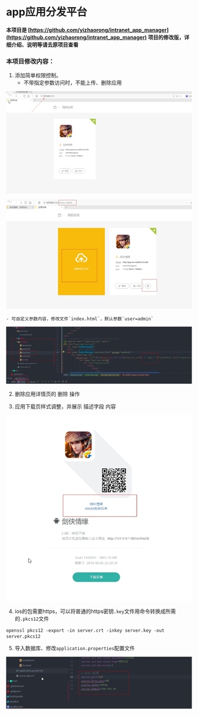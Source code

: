# app应用分发平台

#### 本项目是 [https://github.com/yizhaorong/intranet_app_manager](https://github.com/yizhaorong/intranet_app_manager) 项目的修改版，详细介绍、说明等请去原项目查看

### 本项目修改内容：
1. 添加简单权限控制。
    - 不带指定参数访问时，不能上传、删除应用

![1](1.jpg)

![2](2.jpg)

    - 可自定义参数内容，修改文件`index.html`，默认参数`user=admin`
![3](3.jpg)

2. 删除应用详情页的 删除 操作

3. 应用下载页样式调整，并展示 描述字段 内容

![5](5.jpg)

4. ios的包需要https，可以将普通的https密钥`.key`文件用命令转换成所需的`.pkcs12`文件
```
openssl pkcs12 -export -in server.crt -inkey server.key -out server.pkcs12
```

5. 导入数据库、修改`application.properties`配置文件

![4](4.jpg)


